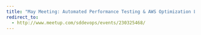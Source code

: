 ```yaml
---
title: "May Meeting: Automated Performance Testing & AWS Optimization Learnings"
redirect_to:
  - http://www.meetup.com/sddevops/events/230325468/
---
```

